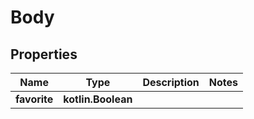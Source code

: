 
# Body

## Properties
Name | Type | Description | Notes
------------ | ------------- | ------------- | -------------
**favorite** | **kotlin.Boolean** |  | 



